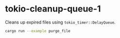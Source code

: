 # tokio-cleanup-queue-1

Cleans up expired files using `tokio_timer::DelayQueue`.

```bash
cargo run --example purge_file
```
